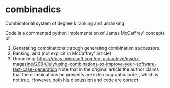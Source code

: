 # combinadics
Combinatorial system of degree k ranking and unranking

Code is a commented python implementaion of James McCaffrey' concepts of
1. Generating combinations through generating combination successors.
2. Ranking.
and (not explicit in McCaffrey' article)
3. Unranking.
https://docs.microsoft.com/en-us/archive/msdn-magazine/2004/july/using-combinations-to-improve-your-software-test-case-generation 
Note that in the original article the author claims that the combinations he
presents are in lexicographic order, which is not true. However, both his
discussion and code are correct.
